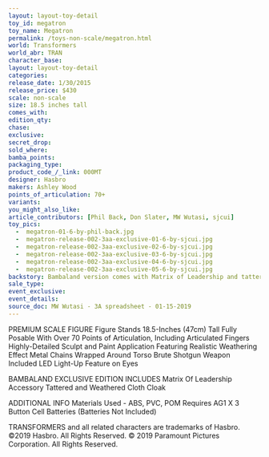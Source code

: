 ```yaml
---
layout: layout-toy-detail 
toy_id: megatron
toy_name: Megatron
permalink: /toys-non-scale/megatron.html
world: Transformers
world_abr: TRAN
character_base: 
layout: layout-toy-detail
categories: 
release_date: 1/30/2015
release_price: $430 
scale: non-scale
size: 18.5 inches tall
comes_with: 
edition_qty: 
chase: 
exclusive: 
secret_drop: 
sold_where: 
bamba_points: 
packaging_type: 
product_code_/_link: 000MT
designer: Hasbro
makers: Ashley Wood
points_of_articulation: 70+
variants: 
you_might_also_like: 
article_contributors: [Phil Back, Don Slater, MW Wutasi, sjcui]
toy_pics: 
  -  megatron-01-6-by-phil-back.jpg
  -  megatron-release-002-3aa-exclusive-01-6-by-sjcui.jpg
  -  megatron-release-002-3aa-exclusive-02-6-by-sjcui.jpg
  -  megatron-release-002-3aa-exclusive-03-6-by-sjcui.jpg
  -  megatron-release-002-3aa-exclusive-04-6-by-sjcui.jpg
  -  megatron-release-002-3aa-exclusive-05-6-by-sjcui.jpg
backstory: Bambaland version comes with Matrix of Leadership and tattered cloth cloak
sale_type: 
event_exclusive: 
event_details: 
source_doc: MW Wutasi - 3A spreadsheet - 01-15-2019
---
```

PREMIUM SCALE FIGURE
 Figure Stands 18.5-Inches (47cm) Tall
 Fully Posable With Over 70 Points of Articulation, Including Articulated Fingers
 Highly-Detailed Sculpt and Paint Application
 Featuring Realistic Weathering Effect
 Metal Chains Wrapped Around Torso
 Brute Shotgun Weapon Included
 LED Light-Up Feature on Eyes

BAMBALAND EXCLUSIVE EDITION INCLUDES
 Matrix Of Leadership Accessory
 Tattered and Weathered Cloth Cloak

ADDITIONAL INFO
 Materials Used - ABS, PVC, POM
 Requires AG1 X 3 Button Cell Batteries (Batteries Not Included)

 TRANSFORMERS and all related characters are trademarks of Hasbro. ©2019 Hasbro. All Rights Reserved. © 2019 Paramount Pictures Corporation. All Rights Reserved.